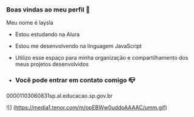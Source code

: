 ### Boas vindas ao meu perfil 💙

Meu nome é laysla

- Estou estudando na Alura
- Estou me desenvolvendo na linguagem JavaScript
- Utilizo esse espaço para minha organização e compartilhamento dos meus projetos desenvolvidos

- ### Você pode entrar em contato comigo  📪

00001103060831sp.al.educacao.sp.gov.br




![] (https://media1.tenor.com/m/opEBWw0uddoAAAAC/umm.gif)
